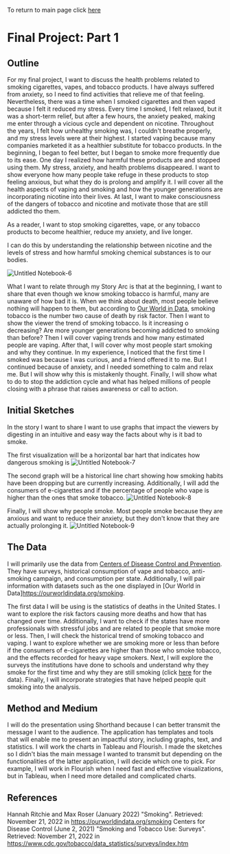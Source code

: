 To return to main page click [here](https://sbohljop.github.io/portfolio/) <br>

# Final Project: Part 1
## Outline
For my final project, I want to discuss the health problems related to smoking cigarettes, vapes, and tobacco products. I have always suffered from anxiety, so I need to find activities that relieve me of that feeling. Nevertheless, there was a time when I smoked cigarettes and then vaped because I felt it reduced my stress. Every time I smoked, I felt relaxed, but it was a short-term relief, but after a few hours, the anxiety peaked, making me enter through a vicious cycle and dependent on nicotine. Throughout the years, I felt how unhealthy smoking was, I couldn't breathe properly, and my stress levels were at their highest. I started vaping because many companies marketed it as a healthier substitute for tobacco products. In the beginning, I began to feel better, but I began to smoke more frequently due to its ease. One day I realized how harmful these products are and stopped using them. My stress, anxiety, and health problems disappeared. I want to show everyone how many people take refuge in these products to stop feeling anxious, but what they do is prolong and amplify it. I will cover all the health aspects of vaping and smoking and how the younger generations are incorporating nicotine into their lives. At last, I want to make consciousness of the dangers of tobacco and nicotine and motivate those that are still addicted tho them.  

As a reader, I want to stop smoking cigarettes, vape, or any tobacco products to become healthier, reduce my anxiety, and live longer.

I can do this by understanding the relationship between nicotine and the levels of stress and how harmful smoking chemical substances is to our bodies. 

![Untitled Notebook-6](https://user-images.githubusercontent.com/117240476/203668746-3f5964e4-91a0-4d99-9002-d261ac34c50c.jpg)

What I want to relate through my Story Arc is that at the beginning, I want to share that even though we know smoking tobacco is harmful, many are unaware of how bad it is. When we think about death, most people believe nothing will happen to them, but according to [Our World in Data](https://ourworldindata.org/smoking), smoking tobacco is the number two cause of death by risk factor. Then I want to show the viewer the trend of smoking tobacco. Is it increasing o decreasing? Are more younger generations becoming addicted to smoking than before? Then I will cover vaping trends and how many estimated people are vaping. After that, I will cover why most people start smoking and why they continue. In my experience, I noticed that the first time I smoked was because I was curious, and a friend offered it to me. But I continued because of anxiety, and I needed something to calm and relax me. But I will show why this is mistakenly thought. Finally, I will show what to do to stop the addiction cycle and what has helped millions of people closing with a phrase that raises awareness or call to action. 

## Initial Sketches

In the story I want to share I want to use graphs that impact the viewers by digesting in an intuitive and easy way the facts about why is it bad to smoke. 

The first visualization will be a horizontal bar hart that indicates how dangerous smoking is
![Untitled Notebook-7](https://user-images.githubusercontent.com/117240476/203668770-90614f9c-be1e-4bf2-a943-605f77f7b2bc.jpg)

The second graph will be a historical line chart showing how smoking habits have been dropping but are currently increasing. Additionally, I will add the consumers of e-cigarettes and if the percentage of people who vape is higher than the ones that smoke tobacco. 
![Untitled Notebook-8](https://user-images.githubusercontent.com/117240476/203668788-7c663b82-3ef5-4fd8-8407-0ed0ddb39502.jpg)

Finally, I will show why people smoke. Most people smoke because they are anxious and want to reduce their anxiety, but they don't know that they are actually prolonging it. 
![Untitled Notebook-9](https://user-images.githubusercontent.com/117240476/203668796-13dc3eb8-f2a3-436d-9cb4-169f15e2467c.jpg)

## The Data
I will primarily use the data from [Centers of Disease Control and Prevention](https://www.cdc.gov/tobacco/index.htm). They have surveys, historical consumption of vape and tobacco, anti-smoking campaign, and consumption per state. Additionally, I will pair information with datasets such as the one displayed in [Our World in Data]https://ourworldindata.org/smoking. 

The first data I will be using is the statistics of deaths in the United States. I want to explore the risk factors causing more deaths and how that has changed over time. Additionally, I want to check if the states have more professionals with stressful jobs and are related to people that smoke more or less. Then, I will check the historical trend of smoking tobacco and vaping. I want to explore whether we are smoking more or less than before if the consumers of e-cigarettes are higher than those who smoke tobacco, and the effects recorded for heavy vape smokers. Next, I will explore the surveys the institutions have done to schools and understand why they smoke for the first time and why they are still smoking (click [here](https://www.cdc.gov/tobacco/data_statistics/surveys/index.htm) for the data). Finally, I will incorporate strategies that have helped people quit smoking into the analysis. 

## Method and Medium
I will do the presentation using Shorthand because I can better transmit the message I want to the audience. The application has templates and tools that will enable me to present an impactful story, including graphs, text, and statistics. I will work the charts in Tableau and Flourish. I made the sketches so I didn't bias the main message I wanted to transmit but depending on the functionalities of the latter application, I will decide which one to pick. For example, I will work in  Flourish when I need fast and effective visualizations, but in Tableau, when I need more detailed and complicated charts. 

## References
Hannah Ritchie and Max Roser (January 2022) "Smoking". Retrieved: November 21, 2022 in https://ourworldindata.org/smoking
Centers for Disease Control (June 2, 2021) "Smoking and Tobacco Use: Surveys". Retrieved: November 21, 2022 in https://www.cdc.gov/tobacco/data_statistics/surveys/index.htm


